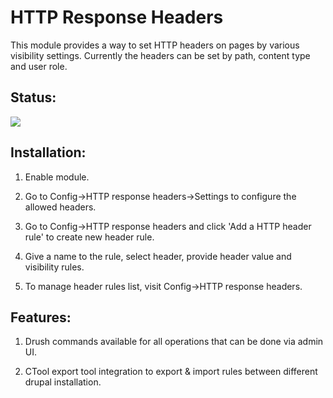 HTTP Response Headers
=====================

This module provides a way to  set HTTP headers on pages by various visibility
settings. Currently the headers can be set by path, content type and user role.

Status:
-------

<img src="https://insight.sensiolabs.com/projects/79e25957-90ee-48e0-be96-3c5a5f62bbb2/big.png" />

Installation:
-------------

1. Enable module.

2. Go to Config->HTTP response headers->Settings to configure the allowed
headers.

3. Go to Config->HTTP response headers and click 'Add a HTTP header rule' to
create new header rule.

4. Give a name to the rule, select header, provide header value and visibility
rules.

5. To manage header rules list, visit Config->HTTP response headers.


Features:
---------

1. Drush commands available for all operations that can be done via admin UI.

2. CTool export tool integration to export & import rules between different
drupal installation.
